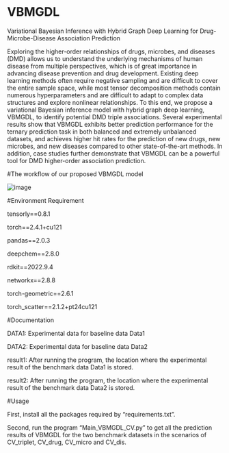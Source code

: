 # VBMGDL
Variational Bayesian Inference with Hybrid Graph Deep Learning for Drug-Microbe-Disease Association Prediction

Exploring the higher-order relationships of drugs, microbes, and diseases (DMD) allows us to understand the underlying mechanisms of human disease from multiple perspectives, which is of great importance in advancing disease prevention and drug development. Existing deep learning methods often require negative sampling and are difficult to cover the entire sample space, while most tensor decomposition methods contain numerous hyperparameters and are difficult to adapt to complex data structures and explore nonlinear relationships.  To this end, we propose a variational Bayesian inference model with hybrid graph deep learning, VBMGDL, to identify potential DMD triple associations. Several experimental results show that VBMGDL exhibits better prediction performance for the ternary prediction task in both balanced and extremely unbalanced datasets, and achieves higher hit rates for the prediction of new drugs, new microbes, and new diseases compared to other state-of-the-art methods. In addition, case studies further demonstrate that VBMGDL can be a powerful tool for DMD higher-order association prediction.

#The workflow of our proposed VBMGDL model

![image](https://github.com/user-attachments/assets/22354f52-5652-4b98-80c0-e88529465d33)


#Environment Requirement

tensorly==0.8.1

torch==2.4.1+cu121

pandas==2.0.3

deepchem==2.8.0

rdkit==2022.9.4

networkx==2.8.8

torch-geometric==2.6.1

torch_scatter==2.1.2+pt24cu121

#Documentation

DATA1: Experimental data for baseline data Data1

DATA2: Experimental data for baseline data Data2

result1: After running the program, the location where the experimental result of the benchmark data Data1 is stored.

result2: After running the program, the location where the experimental result of the benchmark data Data2 is stored.

#Usage

First, install all the packages required by “requirements.txt”.

Second, run the program “Main_VBMGDL_CV.py” to get all the prediction results of VBMGDL for the two benchmark datasets in the scenarios of CV_triplet, CV_drug, CV_micro and CV_dis.